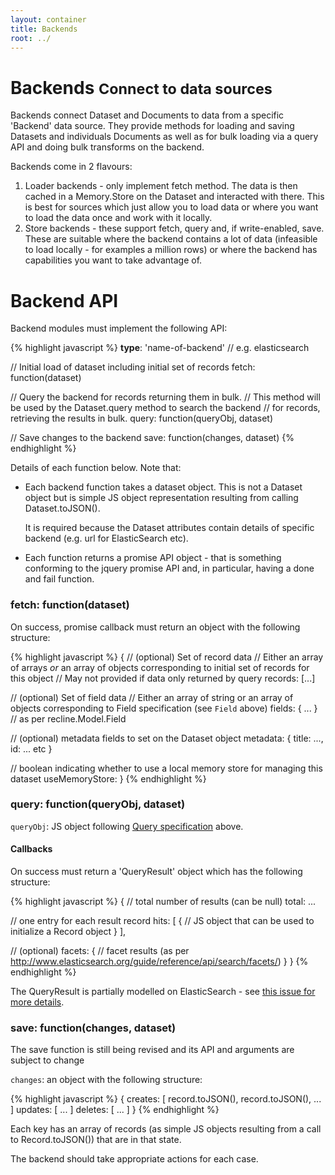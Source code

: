 ```yaml
---
layout: container
title: Backends
root: ../
---
```


<div class="page-header">
  <h1>
    Backends
    <small>Connect to data sources</small>
  </h1>
</div>

Backends connect Dataset and Documents to data from a specific 'Backend' data
source. They provide methods for loading and saving Datasets and individuals
Documents as well as for bulk loading via a query API and doing bulk transforms
on the backend.

Backends come in 2 flavours:

1. Loader backends - only implement fetch method. The data is then cached in a Memory.Store on the Dataset and interacted with there. This is best for sources which just allow you to load data or where you want to load the data once and work with it locally.
2. Store backends - these support fetch, query and, if write-enabled, save. These are suitable where the backend contains a lot of data (infeasible to load locally - for examples a million rows) or where the backend has capabilities you want to take advantage of.


# Backend API

Backend modules must implement the following API:

{% highlight javascript %}
__type__: 'name-of-backend' // e.g. elasticsearch

// Initial load of dataset including initial set of records
fetch: function(dataset)

// Query the backend for records returning them in bulk.
// This method will be used by the Dataset.query method to search the backend
// for records, retrieving the results in bulk.
query: function(queryObj, dataset)

// Save changes to the backend
save: function(changes, dataset)
{% endhighlight %}

Details of each function below. Note that:

* Each backend function takes a dataset object. This is not a Dataset object
  but is simple JS object representation resulting from calling
  Dataset.toJSON().

  It is required because the Dataset attributes contain details of specific
  backend (e.g. url for ElasticSearch etc).

* Each function returns a promise API object - that is something conforming to
  the jquery promise API and, in particular, having a done and fail function.

### fetch: function(dataset)

On success, promise callback must return an object with the following structure:

{% highlight javascript %}
{
  // (optional) Set of record data
  // Either an array of arrays *or* an array of objects corresponding to initial set of records for this object
  // May not provided if data only returned by query
  records: [...]

  // (optional) Set of field data
  // Either an array of string or an array of objects corresponding to Field specification (see `Field` above)
  fields: { ... } // as per recline.Model.Field

  // (optional) metadata fields to set on the Dataset object
  metadata: { title: ..., id: ... etc }

  // boolean indicating whether to use a local memory store for managing this dataset
  useMemoryStore:
}
{% endhighlight %}

### query: function(queryObj, dataset)

`queryObj`: JS object following <a href="models.html#query-structure">Query specification</a> above.

#### Callbacks

On success must return a 'QueryResult' object which has the following structure:

{% highlight javascript %}
{
  // total number of results (can be null)
  total: ...

  // one entry for each result record
  hits: [
    {
      // JS object that can be used to initialize a Record object
    } 
  ],

  // (optional) 
  facets: {
    // facet results (as per <http://www.elasticsearch.org/guide/reference/api/search/facets/>)
  }
}
{% endhighlight %}

The QueryResult is partially modelled on ElasticSearch - see <a
href="https://github.com/okfn/recline/issues/57">this issue for more
details</a>.

### save: function(changes, dataset)

<div class="alert alert-warning">The save function is still being revised and
its API and arguments are subject to change</div>

`changes`: an object with the following structure:

{% highlight javascript %}
{
  creates: [ record.toJSON(), record.toJSON(), ... ]
  updates: [ ... ]
  deletes: [ ... ]
}
{% endhighlight %}

Each key has an array of records (as simple JS objects resulting from a call to
Record.toJSON()) that are in that state.

The backend should take appropriate actions for each case.


